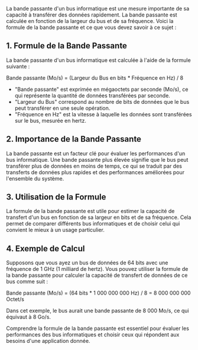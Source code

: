 
La bande passante d'un bus informatique est une mesure importante de sa capacité à transférer des données rapidement. La bande passante est calculée en fonction de la largeur du bus et de sa fréquence. Voici la formule de la bande passante et ce que vous devez savoir à ce sujet :

## **1. Formule de la Bande Passante**

La bande passante d'un bus informatique est calculée à l'aide de la formule suivante :

Bande passante (Mo/s) = (Largeur du Bus en bits * Fréquence en Hz) / 8

- "Bande passante" est exprimée en mégaoctets par seconde (Mo/s), ce qui représente la quantité de données transférées par seconde.
- "Largeur du Bus" correspond au nombre de bits de données que le bus peut transférer en une seule opération.
- "Fréquence en Hz" est la vitesse à laquelle les données sont transférées sur le bus, mesurée en hertz.

## **2. Importance de la Bande Passante**

La bande passante est un facteur clé pour évaluer les performances d'un bus informatique. Une bande passante plus élevée signifie que le bus peut transférer plus de données en moins de temps, ce qui se traduit par des transferts de données plus rapides et des performances améliorées pour l'ensemble du système.

## **3. Utilisation de la Formule**

La formule de la bande passante est utile pour estimer la capacité de transfert d'un bus en fonction de sa largeur en bits et de sa fréquence. Cela permet de comparer différents bus informatiques et de choisir celui qui convient le mieux à un usage particulier.

## **4. Exemple de Calcul**

Supposons que vous ayez un bus de données de 64 bits avec une fréquence de 1 GHz (1 milliard de hertz). Vous pouvez utiliser la formule de la bande passante pour calculer la capacité de transfert de données de ce bus comme suit :

Bande passante (Mo/s) = (64 bits * 1 000 000 000 Hz) / 8 = 8 000 000 000 Octet/s

Dans cet exemple, le bus aurait une bande passante de 8 000 Mo/s, ce qui équivaut à 8 Go/s.

Comprendre la formule de la bande passante est essentiel pour évaluer les performances des bus informatiques et choisir ceux qui répondent aux besoins d'une application donnée.
